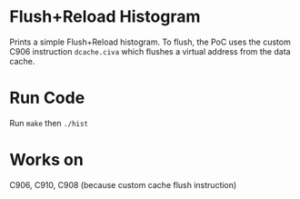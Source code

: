 # Flush+Reload Histogram

Prints a simple Flush+Reload histogram. 
To flush, the PoC uses the custom C906 instruction `dcache.civa` which flushes a virtual address from the data cache. 

# Run Code
Run `make` then `./hist`

# Works on 
C906, C910, C908 (because custom cache flush instruction)
